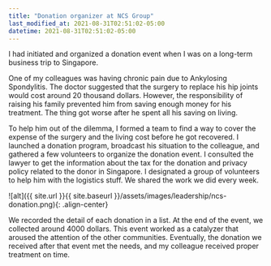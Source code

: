 ```yaml
---
title: "Donation organizer at NCS Group"
last_modified_at: 2021-08-31T02:51:02-05:00
datetime: 2021-08-31T02:51:02-05:00
---
```


I had initiated and organized a donation event when I was on a long-term business trip to Singapore.

One of my colleagues was having chronic pain due to Ankylosing Spondylitis. The doctor suggested that the surgery to replace his hip joints would cost around 20 thousand dollars. However, the responsibility of raising his family prevented him from saving enough money for his treatment. The thing got worse after he spent all his saving on living.  

To help him out of the dilemma, I formed a team to find a way to cover the expense of the surgery and the living cost before he got recovered.  I launched a donation program, broadcast his situation to the colleague, and gathered a few volunteers to organize the donation event. I consulted the lawyer to get the information about the tax for the donation and privacy policy related to the donor in Singapore. I designated a group of volunteers to help him with the logistics stuff. We shared the work we did every week. 

![alt]({{ site.url }}{{ site.baseurl }}/assets/images/leadership/ncs-donation.png){: .align-center}

We recorded the detail of each donation in a list. At the end of the event, we collected around 4000 dollars. This event worked as a catalyzer that aroused the attention of the other communities. Eventually, the donation we received after that event met the needs, and my colleague received proper treatment on time. 



 
